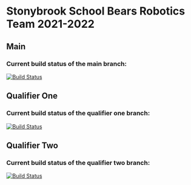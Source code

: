 <h1>Stonybrook School Bears Robotics Team 2021-2022</h1>

<h2> Main </h2>
<h3>Current build status of the main branch:</h3>

[![Build Status](https://github.com/The-Stony-Brook-School-Robotics-Team/FTC-2021-2022/actions/workflows/android.yml/badge.svg)](https://github.com/The-Stony-Brook-School-Robotics-Team/FTC-2021-2022/actions/workflows/android.yml)

<h2> Qualifier One </h2>
<h3>Current build status of the qualifier one branch:</h3>

[![Build Status](https://github.com/The-Stony-Brook-School-Robotics-Team/FTC-2021-2022/actions/workflows/android.yml/badge.svg?branch=qualifier-one)](https://github.com/The-Stony-Brook-School-Robotics-Team/FTC-2021-2022/actions/workflows/android.yml)


<h2> Qualifier Two </h2>
<h3>Current build status of the qualifier two branch:</h3>

[![Build Status](https://github.com/The-Stony-Brook-School-Robotics-Team/FTC-2021-2022/actions/workflows/android.yml/badge.svg?branch=qualifier-two)](https://github.com/The-Stony-Brook-School-Robotics-Team/FTC-2021-2022/actions/workflows/android.yml)
